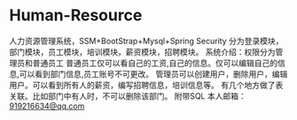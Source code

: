 # Human-Resource
人力资源管理系统，SSM+BootStrap+Mysql+Spring Security
分为登录模块，部门模块，员工模块，培训模块，薪资模块，招聘模块。
  系统介绍：权限分为管理员和普通员工
                    普通员工仅可以看自己的工资,自己的信息。仅可以编辑自己的信息,可以看到部门信息,员工账号不可更改。
                    管理员可以创建用户，删除用户，编辑用户。可以看到所有人的薪资，编写招聘信息，培训信息等。
          有几个地方做了表关联。比如部门中有人时，不可以删除该部门。
附带SQL
本人邮箱：919216634@qq.com
